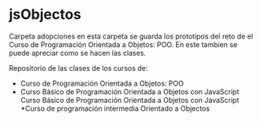# jsObjectos

Carpeta adopciones en esta carpeta se guarda los prototipos del reto de el Curso de Programación Orientada a Objetos: POO.
En este tambien se puede apreciar como se hacen las clases.

Repositorio de las clases de los cursos de: 

 * Curso de Programación Orientada a Objetos: POO
 * Curso Básico de Programación Orientada a Objetos con JavaScript
Curso Básico de Programación Orientada a Objetos con JavaScript
 *Curso de programación intermedia Orientado a Objectos
